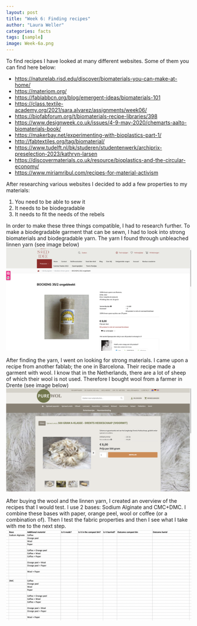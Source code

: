 ```yaml
---
layout: post
title: "Week 6: Finding recipes"
author: "Laura Weller"
categories: facts
tags: [sample]
image: Week-6a.png
---
```


To find recipes I have looked at many different websites. Some of them you can find here below:
- https://naturelab.risd.edu/discover/biomaterials-you-can-make-at-home/
- https://materiom.org/
- https://fablabbcn.org/blog/emergent-ideas/biomaterials-101
- https://class.textile-academy.org/2021/sara.alvarez/assignments/week06/
- https://biofabforum.org/t/biomaterials-recipe-libraries/398
- https://www.designweek.co.uk/issues/4-9-may-2020/chemarts-aalto-biomaterials-book/
- https://makerbay.net/experimenting-with-bioplastics-part-1/
- http://fabtextiles.org/tag/biomaterial/
- https://www.tudelft.nl/bk/studeren/studentenwerk/archiprix-preselection-2023/kathryn-larsen
- https://discovermaterials.co.uk/resource/bioplastics-and-the-circular-economy/
- https://www.miriamribul.com/recipes-for-material-activism

After researching various websites I decided to add a few properties to my materials:
1. You need to be able to sew it
2. It needs to be biodegradable
3. It needs to fit the needs of the rebels

In order to make these three things compatible, I had to research further. To make a biodegradable garment that can be sewn, I had to look into strong biomaterials and biodegradable yarn. The yarn I found through unbleached linnen yarn (see image below)
<img src="./assets/img/Week-6b.png" alt="Week-6b">

After finding the yarn, I went on looking for strong materials. I came upon a recipe from another fablab; the one in Barcelona. Their recipe made a garment with wool. I know that in the Netherlands, there are a lot of sheep of which their wool is not used. Therefore I bought wool from a farmer in Drente (see image below)
<img src="./assets/img/Week-6c.png" alt="Week-6c">

After buying the wool and the linnen yarn, I created an overview of the recipes that I would test. I use 2 bases: Sodium Alginate and CMC+DMC. I combine these bases with paper, orange peel, wool or coffee (or a combination of). Then I test the fabric properties and then I see what I take with me to the next step. 
<img src="./assets/img/Week-6d.png" alt="Week-6d">
